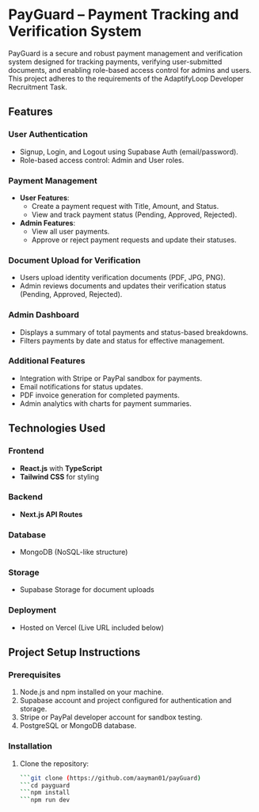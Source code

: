 # PayGuard – Payment Tracking and Verification System

PayGuard is a secure and robust payment management and verification system designed for tracking payments, verifying user-submitted documents, and enabling role-based access control for admins and users. This project adheres to the requirements of the AdaptifyLoop Developer Recruitment Task.

## Features

### User Authentication
- Signup, Login, and Logout using Supabase Auth (email/password).
- Role-based access control: Admin and User roles.

### Payment Management
- **User Features**:
  - Create a payment request with Title, Amount, and Status.
  - View and track payment status (Pending, Approved, Rejected).
- **Admin Features**:
  - View all user payments.
  - Approve or reject payment requests and update their statuses.

### Document Upload for Verification
- Users upload identity verification documents (PDF, JPG, PNG).
- Admin reviews documents and updates their verification status (Pending, Approved, Rejected).

### Admin Dashboard
- Displays a summary of total payments and status-based breakdowns.
- Filters payments by date and status for effective management.

### Additional Features
- Integration with Stripe or PayPal sandbox for payments.
- Email notifications for status updates.
- PDF invoice generation for completed payments.
- Admin analytics with charts for payment summaries.

## Technologies Used

### Frontend
- **React.js** with **TypeScript**
- **Tailwind CSS** for styling

### Backend
- **Next.js API Routes**

### Database
-  MongoDB (NoSQL-like structure)

### Storage
- Supabase Storage for document uploads

### Deployment
- Hosted on Vercel (Live URL included below)

## Project Setup Instructions

### Prerequisites
1. Node.js and npm installed on your machine.
2. Supabase account and project configured for authentication and storage.
3. Stripe or PayPal developer account for sandbox testing.
4. PostgreSQL or MongoDB database.

### Installation
1. Clone the repository:
   ```bash
   ```git clone (https://github.com/aayman01/payGuard)
   ```cd payguard
   ```npm install
   ```npm run dev
